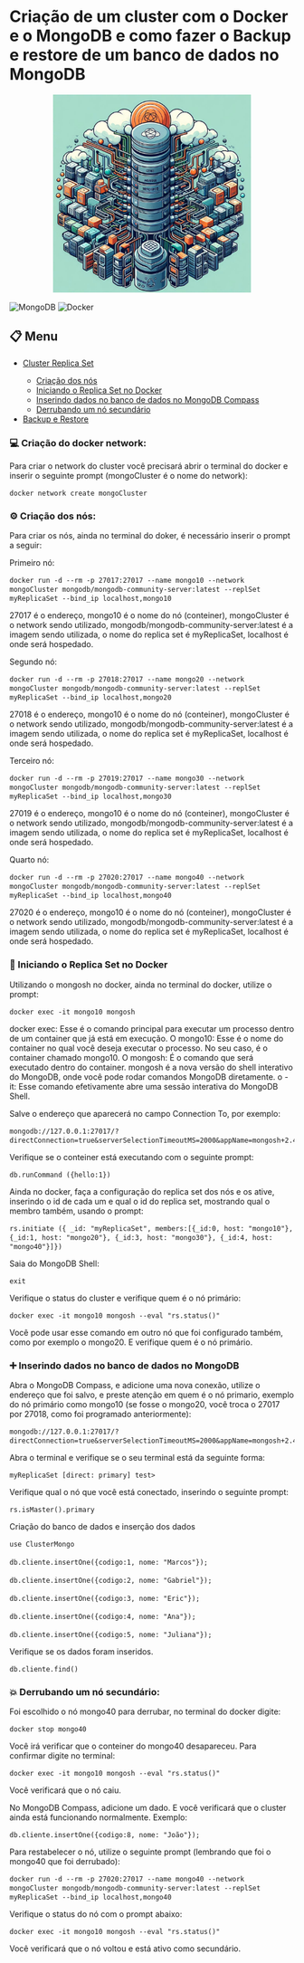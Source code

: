 # Criação de um cluster com o Docker e o MongoDB e como fazer o Backup e restore de um banco de dados no MongoDB

<p -width="100%" align="center">
    <img src="./imagens/Mongo.png" alt="Mongo" width="350px">
</p>

![MongoDB](https://img.shields.io/badge/MongoDB-%234ea94b.svg?style=for-the-badge&logo=mongodb&logoColor=white) ![Docker](https://img.shields.io/badge/docker-%230db7ed.svg?style=for-the-badge&logo=docker&logoColor=white)

## 📋 Menu

<ul>
  <li><a href="#network">Cluster Replica Set</a></li>
  <ul>
    <li><a href="#nos">Criação dos nós</a></li>
    <li><a href="#replica">Iniciando o Replica Set no Docker</a></li>
    <li><a href="#inserir">Inserindo dados no banco de dados no MongoDB Compass</a></li>
    <li><a href="#nosecundario">Derrubando um nó secundário</a></li>
  </ul>
  <li><a href="#">Backup e Restore</a></li>
</ul>

<p id="network"></p>

### 💻  Criação do docker network:

<p>
  Para criar o network do cluster você precisará abrir o terminal do docker e inserir o seguinte prompt (mongoCluster é o nome do network):
</p>

```shell
docker network create mongoCluster
```
<p id="nos"></p>

### ⚙️ Criação dos nós:

<p>
  Para criar os nós, ainda no terminal do doker, é necessário inserir o prompt a seguir:
</p>

<p>
  Primeiro nó:
</p>

```shell
docker run -d --rm -p 27017:27017 --name mongo10 --network mongoCluster mongodb/mongodb-community-server:latest --replSet myReplicaSet --bind_ip localhost,mongo10
```
<p>
  27017 é o endereço, mongo10 é o nome do nó (conteiner), mongoCluster é o network sendo utilizado, mongodb/mongodb-community-server:latest é a imagem sendo utilizada, o nome do replica set é myReplicaSet, localhost é onde será hospedado.
</p>

<p>
  Segundo nó:
</p>

```shell
docker run -d --rm -p 27018:27017 --name mongo20 --network mongoCluster mongodb/mongodb-community-server:latest --replSet myReplicaSet --bind_ip localhost,mongo20
```

<p>
  27018 é o endereço, mongo10 é o nome do nó (conteiner), mongoCluster é o network sendo utilizado, mongodb/mongodb-community-server:latest é a imagem sendo utilizada, o nome do replica set é myReplicaSet, localhost é onde será hospedado.
</p>

<p>
  Terceiro nó:
</p>

```shell
docker run -d --rm -p 27019:27017 --name mongo30 --network mongoCluster mongodb/mongodb-community-server:latest --replSet myReplicaSet --bind_ip localhost,mongo30
```

<p>
  27019 é o endereço, mongo10 é o nome do nó (conteiner), mongoCluster é o network sendo utilizado, mongodb/mongodb-community-server:latest é a imagem sendo utilizada, o nome do replica set é myReplicaSet, localhost é onde será hospedado.
</p>

<p>
  Quarto nó:
</p>

```shell
docker run -d --rm -p 27020:27017 --name mongo40 --network mongoCluster mongodb/mongodb-community-server:latest --replSet myReplicaSet --bind_ip localhost,mongo40
```

<p>
  27020 é o endereço, mongo10 é o nome do nó (conteiner), mongoCluster é o network sendo utilizado, mongodb/mongodb-community-server:latest é a imagem sendo utilizada, o nome do replica set é myReplicaSet, localhost é onde será hospedado.
</p>

<p id="replica"></p>

### 🚀 Iniciando o Replica Set no Docker

<p>
  Utilizando o mongosh no docker, ainda no terminal do docker, utilize o prompt:
</p>

```shell
docker exec -it mongo10 mongosh
```

<p>
  docker exec: Esse é o comando principal para executar um processo dentro de um container que já está em execução. O mongo10: Esse é o nome do container no qual você deseja executar o processo. No seu caso, é o container chamado mongo10. O mongosh: É o comando que será executado dentro do container. mongosh é a nova versão do shell interativo do MongoDB, onde você pode rodar comandos MongoDB diretamente. o -it: Esse comando efetivamente abre uma sessão interativa do MongoDB Shell.
</p>

<p>
  Salve o endereço que aparecerá no campo Connection To, por exemplo:
</p>

```
mongodb://127.0.0.1:27017/?directConnection=true&serverSelectionTimeoutMS=2000&appName=mongosh+2.4.2
```

<p>
  Verifique se o conteiner está executando com o seguinte prompt:
</p>

```shell
db.runCommand ({hello:1})
```

<p>
  Ainda no docker, faça a configuração do replica set dos nós e os ative, inserindo o id de cada um e qual o id do replica set, mostrando qual o membro também, usando o prompt:
</p>

```shell
rs.initiate ({ _id: "myReplicaSet", members:[{_id:0, host: "mongo10"}, {_id:1, host: "mongo20"}, {_id:3, host: "mongo30"}, {_id:4, host: "mongo40"}]})
```

<p>Saia do MongoDB Shell:</p>

```shell
exit
```

<p>
  Verifique o status do cluster e verifique quem é o nó primário:
</p>

```shell
docker exec -it mongo10 mongosh --eval "rs.status()"
```

<p>
  Você pode usar esse comando em outro nó que foi configurado também, como por exemplo o mongo20. E verifique quem é o nó primário.
</p>

<p id="inserir"></p>

### ➕ Inserindo dados no banco de dados no MongoDB

<p>
  Abra o MongoDB Compass, e adicione uma nova conexão, utilize o endereço que foi salvo, e preste atenção em quem é o nó primario, exemplo do nó primário como mongo10 (se fosse o mongo20, você troca o 27017 por 27018, como foi programado anteriormente):
</p>

```
mongodb://127.0.0.1:27017/?directConnection=true&serverSelectionTimeoutMS=2000&appName=mongosh+2.4.2
```

Abra o terminal e verifique se o seu terminal está da seguinte forma:

```
myReplicaSet [direct: primary] test>
```

<p>
  Verifique qual o nó que você está conectado, inserindo o seguinte prompt:
</p>

```shell
rs.isMaster().primary
```

<p>Criação do banco de dados e inserção dos dados</p>

```shell
use ClusterMongo

db.cliente.insertOne({codigo:1, nome: "Marcos"});

db.cliente.insertOne({codigo:2, nome: "Gabriel"});

db.cliente.insertOne({codigo:3, nome: "Eric"});

db.cliente.insertOne({codigo:4, nome: "Ana"});

db.cliente.insertOne({codigo:5, nome: "Juliana"});

```

<p>
  Verifique se os dados foram inseridos.
</p>

```
db.cliente.find()
```

<p id="nosecundario"></p>

### 💥 Derrubando um nó secundário:

<p>
  Foi escolhido o nó mongo40 para derrubar, no terminal do docker digite: 
</p>

```shell
docker stop mongo40
```

<p>
  Você irá verificar que o conteiner do mongo40 desapareceu. Para confirmar digite no terminal:
</p>

```shell
docker exec -it mongo10 mongosh --eval "rs.status()"
```

<p>
  Você verificará que o nó caiu.
</p>

<p>
  No MongoDB Compass, adicione um dado. E você verificará que o cluster ainda está funcionando normalmente. Exemplo:
</p>

```shell
db.cliente.insertOne({codigo:8, nome: "João"});
```

<p>
  Para restabelecer o nó, utilize o seguinte prompt (lembrando que foi o mongo40 que foi derrubado):
</p>

```shell
docker run -d --rm -p 27020:27017 --name mongo40 --network mongoCluster mongodb/mongodb-community-server:latest --replSet myReplicaSet --bind_ip localhost,mongo40
```

<p>
  Verifique o status do nó com o prompt abaixo:
</p>

```shell
docker exec -it mongo10 mongosh --eval "rs.status()"
```

<p>
  Você verificará que o nó voltou e está ativo como secundário.
</p>

